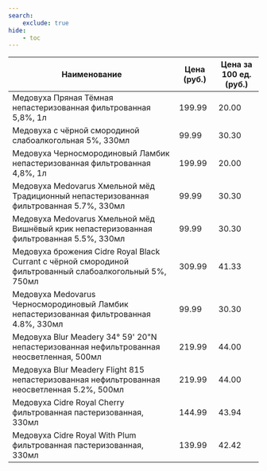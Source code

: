 ```yaml
---
search:
    exclude: true
hide:
    - toc
---
```


| Наименование | Цена (руб.) | Цена за 100 ед. (руб.) |
| -- | -- | -- |
| Медовуха Пряная Тёмная непастеризованная фильтрованная 5,8%, 1л | 199.99 | 20.00 |
| Медовуха с чёрной смородиной слабоалкогольная 5%, 330мл | 99.99 | 30.30 |
| Медовуха Черносмородиновый Ламбик непастеризованная фильтрованная 4,8%, 1л | 199.99 | 20.00 |
| Медовуха Medovarus Хмельной мёд Традиционный непастеризованная фильтрованная 5.7%, 330мл | 99.99 | 30.30 |
| Медовуха Medovarus Хмельной мёд Вишнёвый крик непастеризованная фильтрованная 5.5%, 330мл | 99.99 | 30.30 |
| Медовуха брожения Cidre Royal Black Currant с чёрной смородиной фильтрованный слабоалкогольный 5%, 750мл | 309.99 | 41.33 |
| Медовуха Medovarus Черносмородиновый Ламбик непастеризованная фильтрованная 4.8%, 330мл | 99.99 | 30.30 |
| Медовуха Blur Meadery 34° 59' 20"N непастеризованная нефильтрованная неосветленная, 500мл | 219.99 | 44.00 |
| Медовуха Blur Meadery Flight 815 непастеризованная нефильтрованная неосветленная 5.2%, 500мл | 219.99 | 44.00 |
| Медовуха Cidre Royal Cherry фильтрованная пастеризованная, 330мл | 144.99 | 43.94 |
| Медовуха Cidre Royal With Plum фильтрованная пастеризованная, 330мл | 139.99 | 42.42 |
